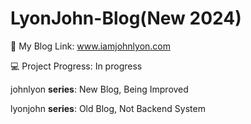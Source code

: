 # LyonJohn-Blog(New 2024)
💸 My Blog Link: www.iamjohnlyon.com

💻 Project Progress: In progress

johnlyon **series**: New Blog, Being Improved

lyonjohn **series**: Old Blog, Not Backend System
